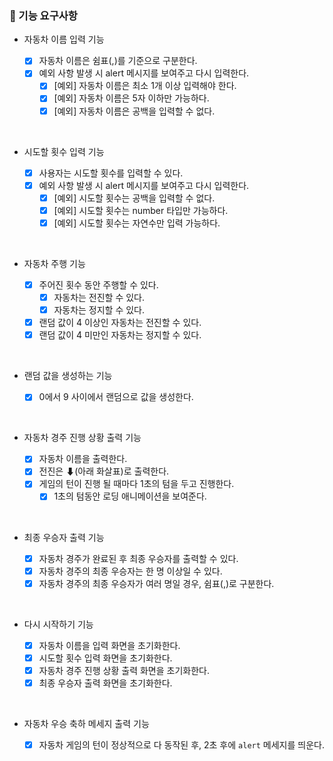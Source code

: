 ### 🎯 기능 요구사항

- 자동차 이름 입력 기능

  - [x] 자동차 이름은 쉼표(,)를 기준으로 구분한다.
  - [x] 예외 사항 발생 시 alert 메시지를 보여주고 다시 입력한다.
    - [x] [예외] 자동차 이름은 최소 1개 이상 입력해야 한다.
    - [x] [예외] 자동차 이름은 5자 이하만 가능하다.
    - [x] [예외] 자동차 이름은 공백을 입력할 수 없다.

<br/>

- 시도할 횟수 입력 기능

  - [x] 사용자는 시도할 횟수를 입력할 수 있다.
  - [x] 예외 사항 발생 시 alert 메시지를 보여주고 다시 입력한다.
    - [x] [예외] 시도할 횟수는 공백을 입력할 수 없다.
    - [x] [예외] 시도할 횟수는 number 타입만 가능하다.
    - [x] [예외] 시도할 횟수는 자연수만 입력 가능하다.

<br/>

- 자동차 주행 기능

  - [x] 주어진 횟수 동안 주행할 수 있다.
    - [x] 자동차는 전진할 수 있다.
    - [x] 자동차는 정지할 수 있다.
  - [x] 랜덤 값이 4 이상인 자동차는 전진할 수 있다.
  - [x] 랜덤 값이 4 미만인 자동차는 정지할 수 있다.

<br/>

- 랜덤 값을 생성하는 기능

  - [x] 0에서 9 사이에서 랜덤으로 값을 생성한다.

<br/>

- 자동차 경주 진행 상황 출력 기능

  - [x] 자동차 이름을 출력한다.
  - [x] 전진은 ⬇(아래 화살표)로 출력한다.
  - [x] 게임의 턴이 진행 될 때마다 1초의 텀을 두고 진행한다.
    - [x] 1초의 텀동안 로딩 애니메이션을 보여준다.

<br/>

- 최종 우승자 출력 기능

  - [x] 자동차 경주가 완료된 후 최종 우승자를 출력할 수 있다.
  - [x] 자동차 경주의 최종 우승자는 한 명 이상일 수 있다.
  - [x] 자동차 경주의 최종 우승자가 여러 명일 경우, 쉼표(,)로 구분한다.

<br/>

- 다시 시작하기 기능

  - [x] 자동차 이름을 입력 화면을 초기화한다.
  - [x] 시도할 횟수 입력 화면을 초기화한다.
  - [x] 자동차 경주 진행 상황 출력 화면을 초기화한다.
  - [x] 최종 우승자 출력 화면을 초기화한다.

<br/>

- 자동차 우승 축하 메세지 출력 기능

  - [x] 자동차 게임의 턴이 정상적으로 다 동작된 후, 2초 후에 `alert` 메세지를 띄운다.
